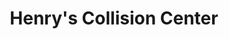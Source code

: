 ---
title: "Henry's Collision Center"
url: /manchester/henrys-collision-center/
shop: Autowerkstatt
---